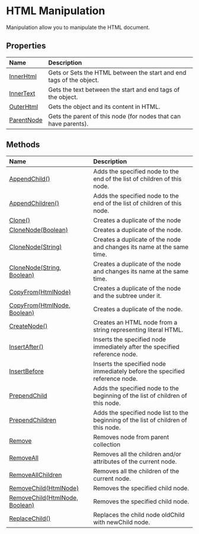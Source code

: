 # HTML Manipulation

Manipulation allow you to manipulate the HTML document.

## Properties

| Name | Description |
| :--- | :---------- |
| [InnerHtml](inner-html) | Gets or Sets the HTML between the start and end tags of the object. |
| [InnerText](inner-text) | Gets the text between the start and end tags of the object. | 
| [OuterHtml](outer-html) | Gets the object and its content in HTML. |
| [ParentNode](parent-node) | Gets the parent of this node (for nodes that can have parents). |


## Methods

| Name | Description |
| :--- | :---------- |
| [AppendChild()](append-child) | Adds the specified node to the end of the list of children of this node. |
| [AppendChildren()](append-children) | Adds the specified node to the end of the list of children of this node. |
| [Clone()](clone) | Creates a duplicate of the node |
| [CloneNode(Boolean)](clone-node) | Creates a duplicate of the node. |
| [CloneNode(String)](clone-node#public-htmlnode-clonenodestring-newname) | Creates a duplicate of the node and changes its name at the same time. |
| [CloneNode(String, Boolean)](clone-node#public-htmlnode-clonenodestring-newname-bool-deep) | Creates a duplicate of the node and changes its name at the same time. |
| [CopyFrom(HtmlNode)](copy-from) | Creates a duplicate of the node and the subtree under it. |
| [CopyFrom(HtmlNode, Boolean)](copy-from#public-htmlnode-copyfromhtmlnode-node-bool-deep) | Creates a duplicate of the node. |
| [CreateNode()](create-node) | Creates an HTML node from a string representing literal HTML. |
| [InsertAfter()](insert-after) | Inserts the specified node immediately after the specified reference node. |
| [InsertBefore](insert-before) | Inserts the specified node immediately before the specified reference node. |
| [PrependChild](prepend-child) | Adds the specified node to the beginning of the list of children of this node. |
| [PrependChildren](prepend-children) | Adds the specified node list to the beginning of the list of children of this node. |
| [Remove](remove) | Removes node from parent collection |
| [RemoveAll](remove-all) | Removes all the children and/or attributes of the current node. |
| [RemoveAllChildren](remove-all-children) | Removes all the children of the current node. |
| [RemoveChild(HtmlNode)](remove-child) | Removes the specified child node. |
| [RemoveChild(HtmlNode, Boolean)](remove-child#public-htmlnode-removechildhtmlnode-oldchild-bool-keepgrandchildren) | Removes the specified child node. |
| [ReplaceChild()](replace-child) | Replaces the child node oldChild with newChild node. |
